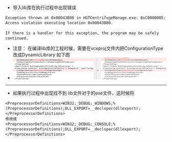 
- 导入lib库在执行过程中出现错误
```
Exception thrown at 0x00043B80 in HGTCentrifugeManage.exe: 0xC0000005: Access violation executing location 0x00043B80.

If there is a handler for this exception, the program may be safely continued.

```
- 注意： 在编译lib库的工程时候，需要在vcxproj文件内把ConfigurationType改成DynamicLibrary 如下图
- ![67f8016d4b4af1a39ad405337ba55bea.png](../../../_resources/67f8016d4b4af1a39ad405337ba55bea-1.png)

***
- 如果执行过程中出现找不到 lib文件对于的exe文件，这时候将
```
<PreprocessorDefinitions>WIN32;_DEBUG;_WINDOWS;%(PreprocessorDefinitions);DLL_EXPORT=__declspec(dllexport);</PreprocessorDefinitions>
修改成
<PreprocessorDefinitions>WIN32;_DEBUG;_CONSOLE;%(PreprocessorDefinitions);DLL_EXPORT=__declspec(dllexport);</PreprocessorDefinitions>
```